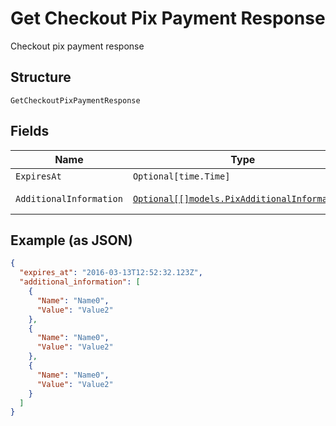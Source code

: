 
# Get Checkout Pix Payment Response

Checkout pix payment response

## Structure

`GetCheckoutPixPaymentResponse`

## Fields

| Name | Type | Tags | Description |
|  --- | --- | --- | --- |
| `ExpiresAt` | `Optional[time.Time]` | Optional | Expires at |
| `AdditionalInformation` | [`Optional[[]models.PixAdditionalInformation]`](../../doc/models/pix-additional-information.md) | Optional | Additional information |

## Example (as JSON)

```json
{
  "expires_at": "2016-03-13T12:52:32.123Z",
  "additional_information": [
    {
      "Name": "Name0",
      "Value": "Value2"
    },
    {
      "Name": "Name0",
      "Value": "Value2"
    },
    {
      "Name": "Name0",
      "Value": "Value2"
    }
  ]
}
```

